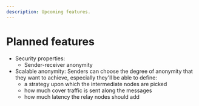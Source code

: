 ```yaml
---
description: Upcoming features.
---
```


# Planned features

- Security properties:
  - Sender-receiver anonymity
- Scalable anonymity: Senders can choose the degree of anonymity that they want to achieve, especially they'll be able to define:
  - a strategy upon which the intermediate nodes are picked
  - how much cover traffic is sent along the messages
  - how much latency the relay nodes should add
